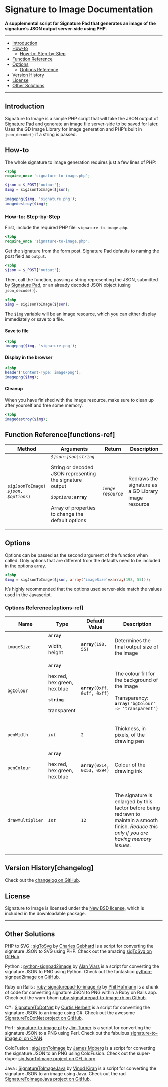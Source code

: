 # Signature to Image Documentation

**A supplemental script for Signature Pad that generates an image of the signature’s JSON output server-side using PHP.**

---

- [Introduction](#introduction)
- [How-to](#how-to)
	- [How-to: Step-by-Step](#how-to--step-by-step)
- [Function Reference](#function-reference)
- [Options](#options)
	- [Options Reference](#options-reference)
- [Version History](#version-history)
- [License](#license)
- [Other Solutions](#other-solutions)

---

## Introduction

Signature to Image is a simple PHP script that will take the JSON output of [Signature Pad](https://github.com/thomasjbradley/signature-pad/) and generate an image file server-side to be saved for later. Uses the GD Image Library for image generation and PHP’s built in `json_decode()` if a string is passed.

## How-to

The whole signature to image generation requires just a few lines of PHP:

```php
<?php
require_once 'signature-to-image.php';

$json = $_POST['output'];
$img = sigJsonToImage($json);

imagepng($img, 'signature.png');
imagedestroy($img);
```

### How-to: Step-by-Step

First, include the required PHP file: `signature-to-image.php`.

```php
<?php
require_once 'signature-to-image.php';
```

Get the signature from the form post. Signature Pad defaults to naming the post field as `output`.

```php
<?php
$json = $_POST['output'];
```

Then, call the function, passing a string representing the JSON, submitted by [Signature Pad](https://github.com/thomasjbradley/signature-pad/), or an already decoded JSON object (using `json_decode()`).

```php
<?php
$img = sigJsonToImage($json);
```

The `$img` variable will be an image resource, which you can either display immediately or save to a file.

#### Save to file

```php
<?php
imagepng($img, 'signature.png');
```

#### Display in the browser

```php
<?php
header('Content-Type: image/png');
imagepng($img);
```

#### Cleanup

When you have finished with the image resource, make sure to clean up after yourself and free some memory.

```php
<?php
imagedestroy($img);
```

## Function Reference[functions-ref]

<table class="reference">
  <col class="method">
  <col class="arguments">
  <col class="return">
  <col class="description">
  <thead>
    <tr>
      <th scope="col">Method</th>
      <th scope="col">Arguments</th>
      <th scope="col">Return</th>
      <th scope="col">Description</th>
    </tr>
  </thead>
  <tbody>
    <tr>
      <td><code>sigJsonToImage(<br><var>$json</var>, <var>$options</var>)</code></td>
      <td class="arguments">
        <code><var>$json</var>:<i>json|string</i></code><p>String or decoded JSON representing the signature output</p>
        <code><var>$options</var>:<b>array</b></code><p>Array of properties to change the default options</p>
      </td>
      <td class="return"><code><i>image resource</i></code></td>
      <td><p>Redraws the signature as a GD Library image resource</td>
    </tr>
  </tbody>
</table>

## Options

Options can be passed as the second argument of the function when called. Only options that are different from the defaults need to be included in the options array.

```php
<?php
$img = sigJsonToImage($json, array('imageSize'=>array(198, 55)));
```

It’s highly recommended that the options used server-side match the values used in the Javascript.

### Options Reference[options-ref]

<table class="reference alternate">
  <col class="name">
  <col class="type">
  <col class="value">
  <col class="description">
  <thead>
    <tr>
      <th scope="col">Name</th>
      <th scope="col">Type</th>
      <th scope="col">Default Value</th>
      <th scope="col">Description</th>
    </tr>
  </thead>
  <tbody>
    <tr>
      <td class="name"><code><span class="s">imageSize</span></code></td>
      <td class="type"><code><b>array</b></code><p>width, height</p></td>
      <td class="value"><code><b>array</b>(<span class="o">198</span>, <span class="o">55</span>)</code></td>
      <td><p>Determines the final output size of the image</p></td>
    </tr>
    <tr>
      <td class="name"><code><span class="s">bgColour</span></code></td>
      <td class="type">
        <code><b>array</b></code>
        <p>hex red, hex green, hex blue</p>
        <code><b>string</b></code>
        <p>transparent</p>
      </td>
      <td class="value"><code><b>array</b>(<span class="o">0xff</span>, <span class="o">0xff</span>, <span class="o">0xff</span>)</code></td>
      <td>
        <p>The colour fill for the background of the image</p>
        <p>Transparency:<br><code><b>array</b>(<span class="s">'bgColour'</span> =&gt; <span class="s">'transparent'</span>)</code></p>
      </td>
    </tr>
    <tr>
      <td class="name"><code><span class="s">penWidth</span></code></td>
      <td class="type"><code><i>int</i></code></td>
      <td class="value"><code><span class="o">2</span></code></td>
      <td><p>Thickness, in pixels, of the drawing pen</p></td>
    </tr>
    <tr>
      <td class="name"><code><span class="s">penColour</span></code></td>
      <td class="type"><code><b>array</b></code><p>hex red, hex green, hex blue</td>
      <td class="value"><code><b>array</b>(<span class="o">0x14</span>, <span class="o">0x53</span>, <span class="o">0x94</span>)</code></td>
      <td><p>Colour of the drawing ink</p></td>
    </tr>
    <tr>
      <td class="name"><code><span class="s">drawMultiplier</span></code></td>
      <td class="type"><code><i>int</i></code></td>
      <td class="value"><code><span class="o">12</span></code></td>
      <td><p>The signature is enlarged by this factor before being redrawn to maintain a smooth finish. <em>Reduce this only if you are having memory issues.</em></p></td>
    </tr>
  </tbody>
</table>

## Version History[changelog]

Check out the [changelog on GitHub](https://github.com/thomasjbradley/signature-to-image/blob/master/CHANGELOG.md).

## License

Signature to Image is licensed under the <a href="https://github.com/thomasjbradley/signature-to-image/blob/master/NEW-BSD-LICENSE.txt" rel="license">New BSD license</a>, which is included in the downloadable package.

---

## Other Solutions

PHP to SVG
: [sigToSvg](https://github.com/chaz-meister/sigToSvg/) by [Charles Gebhard](http://www.pointsystems.com/) is a script for converting the signature JSON to SVG using PHP. Check out the amazing [sigToSvg on GitHub](https://github.com/chaz-meister/sigToSvg/).

Python
: [python-signpad2image](https://github.com/videntity/python-signpad2image) by [Alan Viars](http://videntity.com) is a script for converting the signature JSON to PNG using Python. Check out the fantastico [python-signpad2image on GitHub](https://github.com/videntity/python-signpad2image).

Ruby on Rails
: [ruby-signaturepad-to-image.rb](https://gist.github.com/4258871) by [Phil Hofmann](https://github.com/branch14) is a chunk of code for converting signature JSON to PNG within a Ruby on Rails app. Check out the wam-bham [ruby-signaturepad-to-image.rb on Github](https://gist.github.com/4258871).

C#
: [SignatureToDotNet](https://github.com/parrots/SignatureToImageDotNet) by [Curtis Herbert](http://www.consumedbycode.com) is a script for converting the signature JSON to an image using C#. Check out the awesome [SignatureToDotNet project on GitHub](https://github.com/parrots/SignatureToImageDotNet).

Perl
: [signature-to-image.pl](http://search.cpan.org/~turnerjw/JSON-signature-to-image-1.0/signature-to-image.pl) by [Jim Turner](http://home.mesh.net/turnerjw/jim/) is a script for converting the signature JSON to a PNG using Perl. Check out the fabulous [signature-to-image.pl on CPAN](http://search.cpan.org/~turnerjw/JSON-signature-to-image-1.0/signature-to-image.pl).

ColdFusion
: [sigJsonToImage](http://www.cflib.org/udf/sigJsonToImage) by [James Moberg](http://www.ssmedia.com/) is a script for converting the signature JSON to an PNG using ColdFusion. Check out the super-duper [sigJsonToImage project on CFLib.org](http://www.cflib.org/udf/sigJsonToImage).

Java
: [SignatureToImageJava](https://github.com/vinodkiran/SignatureToImageJava) by [Vinod Kiran](https://github.com/vinodkiran) is a script for converting the signature JSON to an image using Java. Check out the rad [SignatureToImageJava project on GitHub](https://github.com/vinodkiran/SignatureToImageJava).
